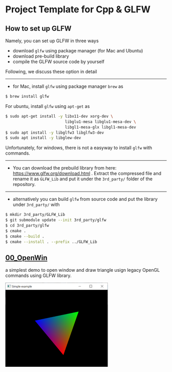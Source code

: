 # Project Template for Cpp & GLFW

## How to set up GLFW

Namely, you can set up GLFW in three ways  
- download `glfw` using package manager (for Mac and Ubuntu)
- download pre-build library
- compile the GLFW source code by yourself

Following, we discuss these option in detail 

---- 

- for Mac, install `glfw` using package manager `brew` as
```bash
$ brew install glfw
```
For ubuntu, install `glfw` using `apt-get` as

```bash
$ sudo apt-get install -y libx11-dev xorg-dev \
                          libglu1-mesa libglu1-mesa-dev \
                          libgl1-mesa-glx libgl1-mesa-dev
$ sudo apt install -y libglfw3 libglfw3-dev
$ sudo apt install -y libglew-dev
```
Unfortunately, for windows, there is not a easyway to install `glfw` with commands.

---

- You can download the prebuild library from here: https://www.glfw.org/download.html . 
Extract the compressed file and rename it as `GLFW_Lib` and put it under the `3rd_party/` folder of the repository.

---
- alternatively you can build `glfw` from source code and put the library under `3rd_party/` with

```bash
$ mkdir 3rd_party/GLFW_Lib 
$ git submodule update --init 3rd_party/glfw
$ cd 3rd_party/glfw
$ cmake .
$ cmake --build . 
$ cmake --install . --prefix ../GLFW_Lib 
``` 






## [00_OpenWin](00_OpenWindow)

a simplest demo to open window and draw triangle usign legacy OpenGL commands using GLFW library.

![thubmnail](00_OpenWindow/thumbnail.png)







 



